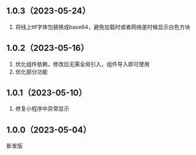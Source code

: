 ## 1.0.3（2023-05-24）
1. 将线上ttf字体包替换成base64，避免加载时或者网络差时候显示白色方块
## 1.0.2（2023-05-16）
1. 优化组件依赖，修改后无需全局引入，组件导入即可使用
2. 优化部分功能
## 1.0.1（2023-05-10）
1. 修复小程序中异常显示
## 1.0.0（2023-05-04）
新发版
